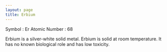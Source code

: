 ```yaml
---
layout: page
title: Erbium
---
```


Symbol : Er
Atomic Number : 68

Erbium is a silver-white solid metal. Erbium is solid at room temperature. It has no known biological role and has low toxicity.
